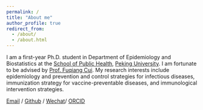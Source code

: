 ```yaml
---
permalink: /
title: "About me"
author_profile: true
redirect_from: 
  - /about/
  - /about.html
---
```

I am a first-year Ph.D. student in Department of Epidemiology and Biostatistics at the [School of Public Health](https://sph.pku.edu.cn/), [Peking University](https://www.pku.edu.cn/). I am fortunate to be advised by [Prof. Fuqiang Cui](https://scholar.google.com/citations?hl=zh-CN&user=Ei2xHGoAAAAJ). My research interests include epidemiology and prevention and control strategies for infectious diseases, immunization strategy for vaccine-preventable diseases, and immunological intervention strategies.


[Email](mailto:weihua25@stu.pku.edu.cn) / [Github](https://github.com/WeiHua363) / [Wechat](../images/wechat.jpg)/ [ORCID](https://orcid.org/0000-0003-1857-9412) 

